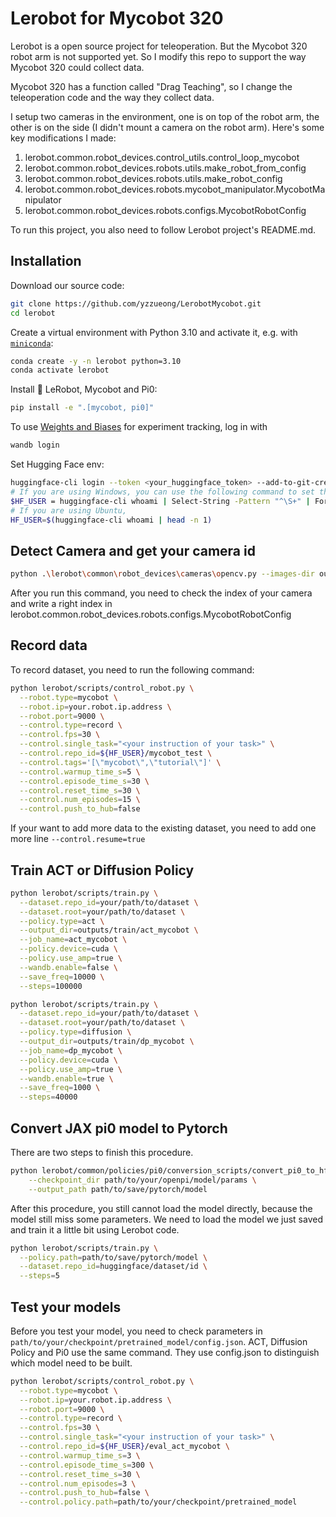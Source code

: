 # Lerobot for Mycobot 320

Lerobot is a open source project for teleoperation.
But the Mycobot 320 robot arm is not supported yet. So I modify this repo to support the way Mycobot 320 could collect data.

Mycobot 320 has a function called "Drag Teaching", so I change the teleoperation code and the way they collect data.

I setup two cameras in the environment, one is on top of the robot arm, the other is on the side (I didn't mount a camera on the robot arm).
Here's some key modifications I made:
1. lerobot.common.robot_devices.control_utils.control_loop_mycobot
2. lerobot.common.robot_devices.robots.utils.make_robot_from_config
3. lerobot.common.robot_devices.robots.utils.make_robot_config
4. lerobot.common.robot_devices.robots.mycobot_manipulator.MycobotManipulator
5. lerobot.common.robot_devices.robots.configs.MycobotRobotConfig

To run this project, you also need to follow Lerobot project's README.md.

## Installation

Download our source code:
```bash
git clone https://github.com/yzzueong/LerobotMycobot.git
cd lerobot
```

Create a virtual environment with Python 3.10 and activate it, e.g. with [`miniconda`](https://docs.anaconda.com/free/miniconda/index.html):
```bash
conda create -y -n lerobot python=3.10
conda activate lerobot
```

Install 🤗 LeRobot, Mycobot and Pi0:
```bash
pip install -e ".[mycobot, pi0]"
```

To use [Weights and Biases](https://docs.wandb.ai/quickstart) for experiment tracking, log in with
```bash
wandb login
```

Set Hugging Face env:
```bash
huggingface-cli login --token <your_huggingface_token> --add-to-git-credential
# If you are using Windows, you can use the following command to set the environment variable:
$HF_USER = huggingface-cli whoami | Select-String -Pattern "^\S+" | ForEach-Object { $_.Matches.Value }
# If you are using Ubuntu,
HF_USER=$(huggingface-cli whoami | head -n 1)
```

## Detect Camera and get your camera id
```bash
python .\lerobot\common\robot_devices\cameras\opencv.py --images-dir outputs/images_from_opencv_cameras
```
After you run this command, you need to check the index of your camera and write a right index in lerobot.common.robot_devices.robots.configs.MycobotRobotConfig 

## Record data
To record dataset, you need to run the following command:
```bash
python lerobot/scripts/control_robot.py \
  --robot.type=mycobot \
  --robot.ip=your.robot.ip.address \
  --robot.port=9000 \
  --control.type=record \
  --control.fps=30 \
  --control.single_task="<your instruction of your task>" \
  --control.repo_id=${HF_USER}/mycobot_test \
  --control.tags='[\"mycobot\",\"tutorial\"]' \
  --control.warmup_time_s=5 \
  --control.episode_time_s=30 \
  --control.reset_time_s=30 \
  --control.num_episodes=15 \
  --control.push_to_hub=false
```
If your want to add more data to the existing dataset, you need to add one more line `--control.resume=true`

## Train ACT or Diffusion Policy
```bash
python lerobot/scripts/train.py \
  --dataset.repo_id=your/path/to/dataset \
  --dataset.root=your/path/to/dataset \
  --policy.type=act \
  --output_dir=outputs/train/act_mycobot \
  --job_name=act_mycobot \
  --policy.device=cuda \
  --policy.use_amp=true \
  --wandb.enable=false \
  --save_freq=10000 \
  --steps=100000 

python lerobot/scripts/train.py \
  --dataset.repo_id=your/path/to/dataset \
  --dataset.root=your/path/to/dataset \
  --policy.type=diffusion \
  --output_dir=outputs/train/dp_mycobot \
  --job_name=dp_mycobot \
  --policy.device=cuda \
  --policy.use_amp=true \
  --wandb.enable=true \
  --save_freq=1000 \
  --steps=40000

```

## Convert JAX pi0 model to Pytorch
There are two steps to finish this procedure.
```bash
python lerobot/common/policies/pi0/conversion_scripts/convert_pi0_to_hf_lerobot.py \
    --checkpoint_dir path/to/your/openpi/model/params \
    --output_path path/to/save/pytorch/model
```
After this procedure, you still cannot load the model directly, because the model still miss some parameters.
We need to load the model we just saved and train it a little bit using Lerobot code.
```bash
python lerobot/scripts/train.py \
  --policy.path=path/to/save/pytorch/model \
  --dataset.repo_id=huggingface/dataset/id \
  --steps=5
```

## Test your models
Before you test your model, you need to check parameters in `path/to/your/checkpoint/pretrained_model/config.json`.
ACT, Diffusion Policy and Pi0 use the same command. They use config.json to distinguish which model need to be built.
```bash
python lerobot/scripts/control_robot.py \
  --robot.type=mycobot \
  --robot.ip=your.robot.ip.address \
  --robot.port=9000 \
  --control.type=record \
  --control.fps=30 \
  --control.single_task="<your instruction of your task>" \
  --control.repo_id=${HF_USER}/eval_act_mycobot \
  --control.warmup_time_s=3 \
  --control.episode_time_s=300 \
  --control.reset_time_s=30 \
  --control.num_episodes=3 \
  --control.push_to_hub=false \
  --control.policy.path=path/to/your/checkpoint/pretrained_model 

```